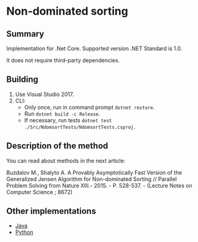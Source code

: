 # Non-dominated sorting

## Summary

Implementation for .Net Core. Supported version .NET Standard is 1.0.

It does not require third-party dependencies.


## Building

1. Use Visual Studio 2017.
2. CLI:
    * Only once, run in command prompt `dotnet restore`.
    * Run `dotnet build -c Release`.
    * If necessary, run tests `dotnet test ./Src/NdomsortTests/NdomsortTests.csproj`.

## Description of the method

You can read about methods in the next article:

Buzdalov M., Shalyto A. A Provably Asymptotically Fast Version of the Generalized Jensen Algorithm for Non-dominated Sorting  // Parallel Problem Solving from Nature XIII.- 2015. - P. 528-537. - (Lecture Notes on Computer Science ; 8672)

## Other implementations

* [Java](https://github.com/mbuzdalov/non-dominated-sorting)
* [Python](https://github.com/KernelA/nds-py)